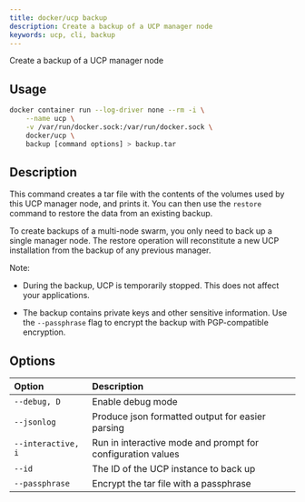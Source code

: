 ```yaml
---
title: docker/ucp backup
description: Create a backup of a UCP manager node
keywords: ucp, cli, backup
---
```

Create a backup of a UCP manager node

## Usage

```bash
docker container run --log-driver none --rm -i \
    --name ucp \
    -v /var/run/docker.sock:/var/run/docker.sock \
    docker/ucp \
    backup [command options] > backup.tar
```

## Description

This command creates a tar file with the contents of the volumes used by this UCP manager node, and prints it. You can then use the `restore` command to restore the data from an existing backup.

To create backups of a multi-node swarm, you only need to back up a single manager node. The restore operation will reconstitute a new UCP installation from the backup of any previous manager.

Note:

- During the backup, UCP is temporarily stopped. This does not affect your applications.

- The backup contains private keys and other sensitive information. Use the `--passphrase` flag to encrypt the backup with PGP-compatible encryption.

## Options

| Option             | Description                                                 |
|:------------------ |:----------------------------------------------------------- |
| `--debug, D`       | Enable debug mode                                           |
| `--jsonlog`        | Produce json formatted output for easier parsing            |
| `--interactive, i` | Run in interactive mode and prompt for configuration values |
| `--id`             | The ID of the UCP instance to back up                       |
| `--passphrase`     | Encrypt the tar file with a passphrase                      |